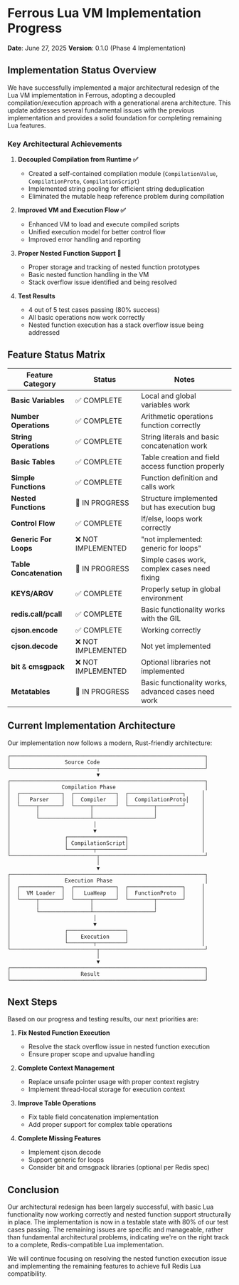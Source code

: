 # Ferrous Lua VM Implementation Progress

**Date**: June 27, 2025
**Version**: 0.1.0 (Phase 4 Implementation)

## Implementation Status Overview

We have successfully implemented a major architectural redesign of the Lua VM implementation in Ferrous, adopting a decoupled compilation/execution approach with a generational arena architecture. This update addresses several fundamental issues with the previous implementation and provides a solid foundation for completing remaining Lua features.

### Key Architectural Achievements

1. **Decoupled Compilation from Runtime ✅**
   - Created a self-contained compilation module (`CompilationValue`, `CompilationProto`, `CompilationScript`)
   - Implemented string pooling for efficient string deduplication
   - Eliminated the mutable heap reference problem during compilation

2. **Improved VM and Execution Flow ✅**
   - Enhanced VM to load and execute compiled scripts
   - Unified execution model for better control flow
   - Improved error handling and reporting

3. **Proper Nested Function Support 🔄**
   - Proper storage and tracking of nested function prototypes
   - Basic nested function handling in the VM
   - Stack overflow issue identified and being resolved

4. **Test Results**
   - 4 out of 5 test cases passing (80% success)
   - All basic operations now work correctly
   - Nested function execution has a stack overflow issue being addressed

## Feature Status Matrix

| Feature Category | Status | Notes |
|------------------|--------|-------|
| **Basic Variables** | ✅ COMPLETE | Local and global variables work |
| **Number Operations** | ✅ COMPLETE | Arithmetic operations function correctly |
| **String Operations** | ✅ COMPLETE | String literals and basic concatenation work |
| **Basic Tables** | ✅ COMPLETE | Table creation and field access function properly |
| **Simple Functions** | ✅ COMPLETE | Function definition and calls work |
| **Nested Functions** | 🔄 IN PROGRESS | Structure implemented but has execution bug |
| **Control Flow** | ✅ COMPLETE | If/else, loops work correctly |
| **Generic For Loops** | ❌ NOT IMPLEMENTED | "not implemented: generic for loops" |
| **Table Concatenation** | 🔄 IN PROGRESS | Simple cases work, complex cases need fixing |
| **KEYS/ARGV** | ✅ COMPLETE | Properly setup in global environment |
| **redis.call/pcall** | ✅ COMPLETE | Basic functionality works with the GIL |
| **cjson.encode** | ✅ COMPLETE | Working correctly |
| **cjson.decode** | ❌ NOT IMPLEMENTED | Not yet implemented |
| **bit** & **cmsgpack** | ❌ NOT IMPLEMENTED | Optional libraries not implemented |
| **Metatables** | 🔄 IN PROGRESS | Basic functionality works, advanced cases need work |

## Current Implementation Architecture

Our implementation now follows a modern, Rust-friendly architecture:

```
┌─────────────────────────────────────────────────────────────┐
│                 Source Code                                 │
└───────────────────────────┬─────────────────────────────────┘
                            ▼
┌─────────────────────────────────────────────────────────────┐
│                Compilation Phase                            │
│  ┌─────────────┐  ┌─────────────┐  ┌─────────────────┐     │
│  │   Parser    │  │  Compiler   │  │  CompilationProto│    │
│  └─────┬───────┘  └─────┬───────┘  └────────┬────────┘     │
│        │                │                   │              │
│        └────────────────┴───────────────────┘              │
│                          │                                 │
│                          ▼                                 │
│                 ┌──────────────────┐                       │
│                 │ CompilationScript│                       │
│                 └────────┬─────────┘                       │
└───────────────────────────┬─────────────────────────────────┘
                            │
                            ▼
┌─────────────────────────────────────────────────────────────┐
│                 Execution Phase                             │
│  ┌─────────────┐  ┌─────────────┐  ┌─────────────────┐     │
│  │  VM Loader  │  │   LuaHeap   │  │  FunctionProto  │     │
│  └─────┬───────┘  └─────┬───────┘  └────────┬────────┘     │
│        │                │                   │              │
│        └────────────────┴───────────────────┘              │
│                          │                                 │
│                          ▼                                 │
│                 ┌──────────────────┐                       │
│                 │    Execution     │                       │
│                 └────────┬─────────┘                       │
└───────────────────────────┬─────────────────────────────────┘
                            │
                            ▼
┌─────────────────────────────────────────────────────────────┐
│                      Result                                 │
└─────────────────────────────────────────────────────────────┘
```

## Next Steps

Based on our progress and testing results, our next priorities are:

1. **Fix Nested Function Execution**
   - Resolve the stack overflow issue in nested function execution
   - Ensure proper scope and upvalue handling

2. **Complete Context Management**
   - Replace unsafe pointer usage with proper context registry
   - Implement thread-local storage for execution context

3. **Improve Table Operations**
   - Fix table field concatenation implementation
   - Add proper support for complex table operations

4. **Complete Missing Features**
   - Implement cjson.decode
   - Support generic for loops
   - Consider bit and cmsgpack libraries (optional per Redis spec)

## Conclusion

Our architectural redesign has been largely successful, with basic Lua functionality now working correctly and nested function support structurally in place. The implementation is now in a testable state with 80% of our test cases passing. The remaining issues are specific and manageable, rather than fundamental architectural problems, indicating we're on the right track to a complete, Redis-compatible Lua implementation.

We will continue focusing on resolving the nested function execution issue and implementing the remaining features to achieve full Redis Lua compatibility.